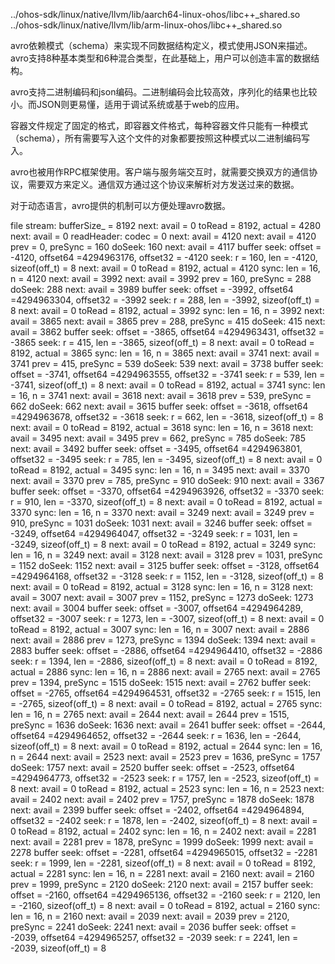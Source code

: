 ../ohos-sdk/linux/native/llvm/lib/aarch64-linux-ohos/libc++_shared.so
../ohos-sdk/linux/native/llvm/lib/arm-linux-ohos/libc++_shared.so



avro依赖模式（schema）来实现不同数据结构定义，模式使用JSON来描述。avro支持8种基本类型和6种混合类型，在此基础上，用户可以创造丰富的数据结构。

avro支持二进制编码和json编码。二进制编码会比较高效，序列化的结果也比较小。而JSON则更易懂，适用于调试系统或基于web的应用。

容器文件规定了固定的格式，即容器文件格式，每种容器文件只能有一种模式（schema），所有需要写入这个文件的对象都要按照这种模式以二进制编码写入。

avro也被用作RPC框架使用。客户端与服务端交互时，就需要交换双方的通信协议，需要双方来定义。通信双方通过这个协议来解析对方发送过来的数据。

对于动态语言，avro提供的机制可以方便处理avro数据。



file stream: bufferSize_ = 8192
next: avail = 0
toRead = 8192, actual = 4280
next: avail = 0
readHeader: codec = 0
next: avail = 4120
next: avail = 4120
prev = 0, preSync = 160
doSeek: 160
next: avail = 4117
buffer seek: offset = -4120, offset64 =4294963176, offset32 = -4120
seek: r = 160, len = -4120, sizeof(off_t) = 8
next: avail = 0
toRead = 8192, actual = 4120
sync: len = 16, n = 4120
next: avail = 3992
next: avail = 3992
prev = 160, preSync = 288
doSeek: 288
next: avail = 3989
buffer seek: offset = -3992, offset64 =4294963304, offset32 = -3992
seek: r = 288, len = -3992, sizeof(off_t) = 8
next: avail = 0
toRead = 8192, actual = 3992
sync: len = 16, n = 3992
next: avail = 3865
next: avail = 3865
prev = 288, preSync = 415
doSeek: 415
next: avail = 3862
buffer seek: offset = -3865, offset64 =4294963431, offset32 = -3865
seek: r = 415, len = -3865, sizeof(off_t) = 8
next: avail = 0
toRead = 8192, actual = 3865
sync: len = 16, n = 3865
next: avail = 3741
next: avail = 3741
prev = 415, preSync = 539
doSeek: 539
next: avail = 3738
buffer seek: offset = -3741, offset64 =4294963555, offset32 = -3741
seek: r = 539, len = -3741, sizeof(off_t) = 8
next: avail = 0
toRead = 8192, actual = 3741
sync: len = 16, n = 3741
next: avail = 3618
next: avail = 3618
prev = 539, preSync = 662
doSeek: 662
next: avail = 3615
buffer seek: offset = -3618, offset64 =4294963678, offset32 = -3618
seek: r = 662, len = -3618, sizeof(off_t) = 8
next: avail = 0
toRead = 8192, actual = 3618
sync: len = 16, n = 3618
next: avail = 3495
next: avail = 3495
prev = 662, preSync = 785
doSeek: 785
next: avail = 3492
buffer seek: offset = -3495, offset64 =4294963801, offset32 = -3495
seek: r = 785, len = -3495, sizeof(off_t) = 8
next: avail = 0
toRead = 8192, actual = 3495
sync: len = 16, n = 3495
next: avail = 3370
next: avail = 3370
prev = 785, preSync = 910
doSeek: 910
next: avail = 3367
buffer seek: offset = -3370, offset64 =4294963926, offset32 = -3370
seek: r = 910, len = -3370, sizeof(off_t) = 8
next: avail = 0
toRead = 8192, actual = 3370
sync: len = 16, n = 3370
next: avail = 3249
next: avail = 3249
prev = 910, preSync = 1031
doSeek: 1031
next: avail = 3246
buffer seek: offset = -3249, offset64 =4294964047, offset32 = -3249
seek: r = 1031, len = -3249, sizeof(off_t) = 8
next: avail = 0
toRead = 8192, actual = 3249
sync: len = 16, n = 3249
next: avail = 3128
next: avail = 3128
prev = 1031, preSync = 1152
doSeek: 1152
next: avail = 3125
buffer seek: offset = -3128, offset64 =4294964168, offset32 = -3128
seek: r = 1152, len = -3128, sizeof(off_t) = 8
next: avail = 0
toRead = 8192, actual = 3128
sync: len = 16, n = 3128
next: avail = 3007
next: avail = 3007
prev = 1152, preSync = 1273
doSeek: 1273
next: avail = 3004
buffer seek: offset = -3007, offset64 =4294964289, offset32 = -3007
seek: r = 1273, len = -3007, sizeof(off_t) = 8
next: avail = 0
toRead = 8192, actual = 3007
sync: len = 16, n = 3007
next: avail = 2886
next: avail = 2886
prev = 1273, preSync = 1394
doSeek: 1394
next: avail = 2883
buffer seek: offset = -2886, offset64 =4294964410, offset32 = -2886
seek: r = 1394, len = -2886, sizeof(off_t) = 8
next: avail = 0
toRead = 8192, actual = 2886
sync: len = 16, n = 2886
next: avail = 2765
next: avail = 2765
prev = 1394, preSync = 1515
doSeek: 1515
next: avail = 2762
buffer seek: offset = -2765, offset64 =4294964531, offset32 = -2765
seek: r = 1515, len = -2765, sizeof(off_t) = 8
next: avail = 0
toRead = 8192, actual = 2765
sync: len = 16, n = 2765
next: avail = 2644
next: avail = 2644
prev = 1515, preSync = 1636
doSeek: 1636
next: avail = 2641
buffer seek: offset = -2644, offset64 =4294964652, offset32 = -2644
seek: r = 1636, len = -2644, sizeof(off_t) = 8
next: avail = 0
toRead = 8192, actual = 2644
sync: len = 16, n = 2644
next: avail = 2523
next: avail = 2523
prev = 1636, preSync = 1757
doSeek: 1757
next: avail = 2520
buffer seek: offset = -2523, offset64 =4294964773, offset32 = -2523
seek: r = 1757, len = -2523, sizeof(off_t) = 8
next: avail = 0
toRead = 8192, actual = 2523
sync: len = 16, n = 2523
next: avail = 2402
next: avail = 2402
prev = 1757, preSync = 1878
doSeek: 1878
next: avail = 2399
buffer seek: offset = -2402, offset64 =4294964894, offset32 = -2402
seek: r = 1878, len = -2402, sizeof(off_t) = 8
next: avail = 0
toRead = 8192, actual = 2402
sync: len = 16, n = 2402
next: avail = 2281
next: avail = 2281
prev = 1878, preSync = 1999
doSeek: 1999
next: avail = 2278
buffer seek: offset = -2281, offset64 =4294965015, offset32 = -2281
seek: r = 1999, len = -2281, sizeof(off_t) = 8
next: avail = 0
toRead = 8192, actual = 2281
sync: len = 16, n = 2281
next: avail = 2160
next: avail = 2160
prev = 1999, preSync = 2120
doSeek: 2120
next: avail = 2157
buffer seek: offset = -2160, offset64 =4294965136, offset32 = -2160
seek: r = 2120, len = -2160, sizeof(off_t) = 8
next: avail = 0
toRead = 8192, actual = 2160
sync: len = 16, n = 2160
next: avail = 2039
next: avail = 2039
prev = 2120, preSync = 2241
doSeek: 2241
next: avail = 2036
buffer seek: offset = -2039, offset64 =4294965257, offset32 = -2039
seek: r = 2241, len = -2039, sizeof(off_t) = 8

